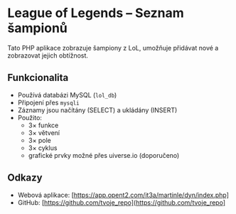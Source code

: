 # League of Legends – Seznam šampionů

Tato PHP aplikace zobrazuje šampiony z LoL, umožňuje přidávat nové a zobrazovat jejich obtížnost.

## Funkcionalita
- Používá databázi MySQL (`lol_db`)
- Připojení přes `mysqli`
- Záznamy jsou načítány (SELECT) a ukládány (INSERT)
- Použito:
  - 3× funkce
  - 3× větvení
  - 3× pole
  - 3× cyklus
  - grafické prvky možné přes uiverse.io (doporučeno)

## Odkazy
- Webová aplikace: [https://app.opent2.com/it3a/martinle/dyn/index.php]
- GitHub: [https://github.com/tvoje_repo](https://github.com/tvoje_repo]
